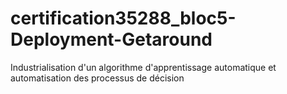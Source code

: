 # certification35288_bloc5-Deployment-Getaround
Industrialisation d'un algorithme d'apprentissage automatique et automatisation des processus de décision
